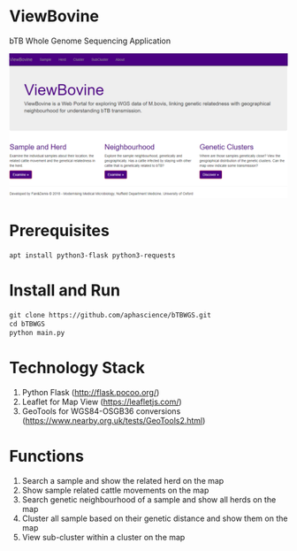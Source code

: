 # ViewBovine
bTB Whole Genome Sequencing Application

![Cover of ViewBovine](https://github.com/misssoft/Fan.Flask/raw/master/cover.png)

# Prerequisites
    apt install python3-flask python3-requests

# Install and Run
    git clone https://github.com/aphascience/bTBWGS.git
    cd bTBWGS
    python main.py
    
# Technology Stack
1. Python Flask (http://flask.pocoo.org/)
2. Leaflet for Map View (https://leafletjs.com/)
3. GeoTools for WGS84-OSGB36 conversions (https://www.nearby.org.uk/tests/GeoTools2.html)

# Functions

1. Search a sample and show the related herd on the map 
2. Show sample related cattle movements on the map
2. Search genetic neighbourhood of a sample and show all herds on the map
4. Cluster all sample based on their genetic distance and show them on the map
5. View sub-cluster within a cluster on the map

